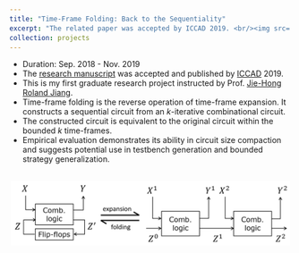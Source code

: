 ```yaml
---
title: "Time-Frame Folding: Back to the Sequentiality"
excerpt: "The related paper was accepted by ICCAD 2019. <br/><img src='/images/tff.png' width='500'>"
collection: projects
---
```


* Duration: Sep. 2018 - Nov. 2019
* The [research manuscript](https://b04901112.github.io/publication/2019-11-timeFold) was accepted and published by [ICCAD](https://iccad.com/) 2019.
* This is my first graduate research project instructed by Prof. [Jie-Hong Roland Jiang](http://cc.ee.ntu.edu.tw/~jhjiang/).
* Time-frame folding is the reverse operation of time-frame expansion. It constructs a sequential circuit from an *k*-iterative combinational circuit.
* The constructed circuit is equivalent to the original circuit within the bounded *k* time-frames.
* Empirical evaluation demonstrates its ability in circuit size compaction and suggests potential use in testbench generation and bounded strategy generalization.

<br/>
<center><img src='/images/tff.png' width='500'></center>